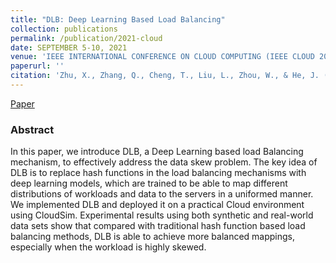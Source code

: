 ```yaml
---
title: "DLB: Deep Learning Based Load Balancing"
collection: publications
permalink: /publication/2021-cloud
date: SEPTEMBER 5-10, 2021
venue: 'IEEE INTERNATIONAL CONFERENCE ON CLOUD COMPUTING (IEEE CLOUD 2021)'
paperurl: ''
citation: 'Zhu, X., Zhang, Q., Cheng, T., Liu, L., Zhou, W., & He, J. (2021, September). DLB: Deep Learning Based Load Balancing. In 2021 IEEE 14th International Conference on Cloud Computing (CLOUD) (pp. 648-653). IEEE.'
---
```

[Paper](https://drive.google.com/file/u/0/d/1PpBGov7mavn_xqb21zU7Quo3NnZX78i1/view)

### Abstract

In this paper, we introduce DLB, a Deep Learning based load Balancing mechanism, to effectively address the data skew problem. The key idea of DLB is to replace hash functions in the load balancing mechanisms with deep learning models, which are trained to be able to map different distributions of workloads and data to the servers in a uniformed manner. We implemented DLB and deployed it on a practical Cloud environment using CloudSim. Experimental results using both synthetic and real-world data sets show that compared with traditional hash function based load balancing methods, DLB is able to achieve more balanced mappings, especially when the workload is highly skewed.

